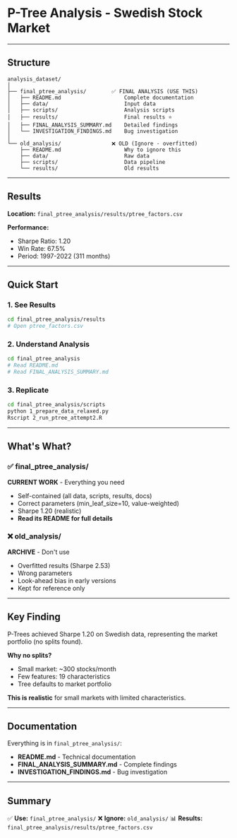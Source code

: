 # P-Tree Analysis - Swedish Stock Market

---

## Structure

```
analysis_dataset/
│
├── final_ptree_analysis/        ✅ FINAL ANALYSIS (USE THIS)
│   ├── README.md                    Complete documentation
│   ├── data/                        Input data
│   ├── scripts/                     Analysis scripts
│   ├── results/                     Final results ⭐
│   ├── FINAL_ANALYSIS_SUMMARY.md    Detailed findings
│   └── INVESTIGATION_FINDINGS.md    Bug investigation
│
└── old_analysis/                ❌ OLD (Ignore - overfitted)
    ├── README.md                    Why to ignore this
    ├── data/                        Raw data
    ├── scripts/                     Data pipeline
    └── results/                     Old results
```

---

## Results

**Location:** `final_ptree_analysis/results/ptree_factors.csv`

**Performance:**
- Sharpe Ratio: 1.20
- Win Rate: 67.5%
- Period: 1997-2022 (311 months)

---

## Quick Start

### 1. See Results
```bash
cd final_ptree_analysis/results
# Open ptree_factors.csv
```

### 2. Understand Analysis
```bash
cd final_ptree_analysis
# Read README.md
# Read FINAL_ANALYSIS_SUMMARY.md
```

### 3. Replicate
```bash
cd final_ptree_analysis/scripts
python 1_prepare_data_relaxed.py
Rscript 2_run_ptree_attempt2.R
```

---

## What's What?

### ✅ final_ptree_analysis/
**CURRENT WORK** - Everything you need
- Self-contained (all data, scripts, results, docs)
- Correct parameters (min_leaf_size=10, value-weighted)
- Sharpe 1.20 (realistic)
- **Read its README for full details**

### ❌ old_analysis/
**ARCHIVE** - Don't use
- Overfitted results (Sharpe 2.53)
- Wrong parameters
- Look-ahead bias in early versions
- Kept for reference only

---

## Key Finding

P-Trees achieved Sharpe 1.20 on Swedish data, representing the market portfolio (no splits found).

**Why no splits?**
- Small market: ~300 stocks/month
- Few features: 19 characteristics
- Tree defaults to market portfolio

**This is realistic** for small markets with limited characteristics.

---

## Documentation

Everything is in `final_ptree_analysis/`:
- **README.md** - Technical documentation
- **FINAL_ANALYSIS_SUMMARY.md** - Complete findings
- **INVESTIGATION_FINDINGS.md** - Bug investigation

---

## Summary

✅ **Use:** `final_ptree_analysis/`
❌ **Ignore:** `old_analysis/`
📊 **Results:** `final_ptree_analysis/results/ptree_factors.csv`
